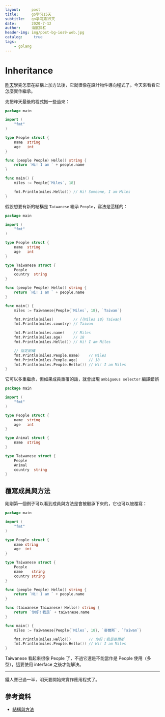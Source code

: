 ```yaml
---
layout:     post
title:      go学习15天
subtitle:   go学习第15天
date:       2020-7-12
author:     油腻斜杠
header-img: img/post-bg-ios9-web.jpg
catalog: 	 true
tags:
    - golang
---
```



# Inheritance

[昨天][Day 14]學完怎麼在結構上加方法後，它就很像在設計物件導向程式了。今天來看看它怎麼實作繼承。

先把昨天最後的程式搬一些過來：

```go
package main

import (
	"fmt"
)

type People struct {
	name  string
	age   int
}

func (people People) Hello() string {
	return `Hi! I am ` + people.name
}

func main() {
	miles := People{`Miles`, 18}

	fmt.Println(miles.Hello()) // Hi! Someone, I am Miles
}
```

假設想要有新的結構是 `Taiwanese` 繼承 `People`，寫法是這樣的：

```go
package main

import (
	"fmt"
)

type People struct {
	name  string
	age   int
}

type Taiwanese struct {
	People
	country  string
}

func (people People) Hello() string {
	return `Hi! I am ` + people.name
}

func main() {
	miles := Taiwanese{People{`Miles`, 18}, `Taiwan`}

	fmt.Println(miles)         // {{Miles 18} Taiwan}
	fmt.Println(miles.country) // Taiwan

	fmt.Println(miles.name)    // Miles
	fmt.Println(miles.age)     // 18
	fmt.Println(miles.Hello()) // Hi! I am Miles

	// 指定結構
	fmt.Println(miles.People.name)    // Miles
	fmt.Println(miles.People.age)     // 18
	fmt.Println(miles.People.Hello()) // Hi! I am Miles
}
```

它可以多重繼承，但如果成員重覆的話，就會出現 `ambiguous selector` 編譯錯誤

```go
package main

import (
	"fmt"
)

type People struct {
	name  string
	age   int
}

type Animal struct {
	name  string
}

type Taiwanese struct {
	People
	Animal
	country  string
}
```

## 覆寫成員與方法

剛剛第一個例子可以看到成員與方法是會被繼承下來的，它也可以被覆寫：

```go
package main

import (
	"fmt"
)

type People struct {
	name string
	age  int
}

type Taiwanese struct {
	People
	name    string
	country string
}

func (people People) Hello() string {
	return `Hi! I am ` + people.name
}

func (taiwanese Taiwanese) Hello() string {
	return `你好！我是` + taiwanese.name
}

func main() {
	miles := Taiwanese{People{`Miles`, 18}, `麥爾斯`, `Taiwan`}

	fmt.Println(miles.Hello())        // 你好！我是麥爾斯
	fmt.Println(miles.People.Hello()) // Hi! I am Miles
}
```

Taiwanese 看起來很像 People 了，不過它還是不能當作是 People 使用（多型），這要使用 interface 之後才能解決。

---

鐵人賽已過一半，明天要開始來實作應用程式了。

## 參考資料

* [結構與方法](https://openhome.cc/Gossip/Go/Method.html)

[Day 14]: day14.md
